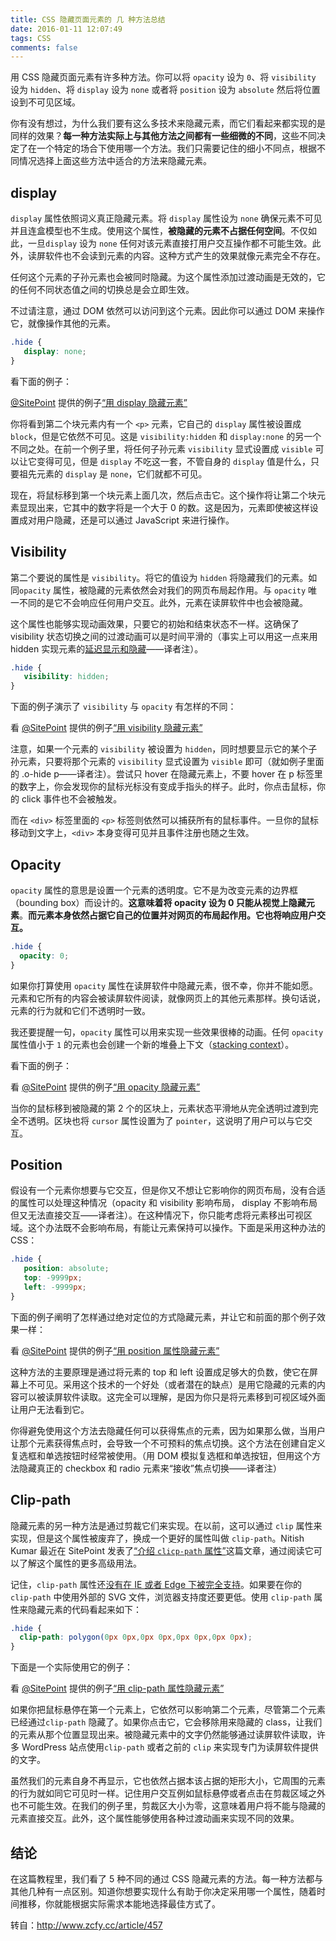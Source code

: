```yaml
---
title: CSS 隐藏页面元素的 几 种方法总结
date: 2016-01-11 12:07:49
tags: CSS
comments: false
---
```


用 CSS 隐藏页面元素有许多种方法。你可以将 `opacity` 设为 `0`、将 `visibility` 设为 `hidden`、将 `display` 设为 `none` 或者将 `position` 设为 `absolute` 然后将位置设到不可见区域。<!-- more -->

你有没有想过，为什么我们要有这么多技术来隐藏元素，而它们看起来都实现的是同样的效果？**每一种方法实际上与其他方法之间都有一些细微的不同**，这些不同决定了在一个特定的场合下使用哪一个方法。我们只需要记住的细小不同点，根据不同情况选择上面这些方法中适合的方法来隐藏元素。

## display

`display` 属性依照词义真正隐藏元素。将 `display` 属性设为 `none` 确保元素不可见并且连盒模型也不生成。使用这个属性，**被隐藏的元素不占据任何空间**。不仅如此，一旦`display` 设为 `none` 任何对该元素直接打用户交互操作都不可能生效。此外，读屏软件也不会读到元素的内容。这种方式产生的效果就像元素完全不存在。

任何这个元素的子孙元素也会被同时隐藏。为这个属性添加过渡动画是无效的，它的任何不同状态值之间的切换总是会立即生效。

不过请注意，通过 DOM 依然可以访问到这个元素。因此你可以通过 DOM 来操作它，就像操作其他的元素。

```css
.hide {
   display: none;
}
```

看下面的例子：

[@SitePoint](http://codepen.io/SitePoint) 提供的例子[“用 display 隐藏元素”](http://codepen.io/SitePoint/pen/zBGbjb/)

你将看到第二个块元素内有一个 `<p>` 元素，它自己的 `display` 属性被设置成`block`，但是它依然不可见。这是 `visibility:hidden` 和 `display:none` 的另一个不同之处。在前一个例子里，将任何子孙元素 `visibility` 显式设置成 `visible` 可以让它变得可见，但是 `display` 不吃这一套，不管自身的 `display` 值是什么，只要祖先元素的 `display` 是 `none`，它们就都不可见。

现在，将鼠标移到第一个块元素上面几次，然后点击它。这个操作将让第二个块元素显现出来，它其中的数字将是一个大于 0 的数。这是因为，元素即使被这样设置成对用户隐藏，还是可以通过 JavaScript 来进行操作。

 

## Visibility

第二个要说的属性是 `visibility`。将它的值设为 `hidden` 将隐藏我们的元素。如同`opacity` 属性，被隐藏的元素依然会对我们的网页布局起作用。与 `opacity` 唯一不同的是它不会响应任何用户交互。此外，元素在读屏软件中也会被隐藏。

这个属性也能够实现动画效果，只要它的初始和结束状态不一样。这确保了 visibility 状态切换之间的过渡动画可以是时间平滑的（事实上可以用这一点来用 hidden 实现元素的[延迟显示和隐藏](http://www.zhangxinxu.com/wordpress/2013/05/transition-visibility-show-hide/)——译者注）。

```css
.hide {
   visibility: hidden;
}
```

下面的例子演示了 `visibility` 与 `opacity` 有怎样的不同：

看 [@SitePoint](http://codepen.io/SitePoint) 提供的例子[“用 visibility 隐藏元素”](http://codepen.io/SitePoint/pen/pbJYpV/)

注意，如果一个元素的 `visibility` 被设置为 `hidden`，同时想要显示它的某个子孙元素，只要将那个元素的 `visibility` 显式设置为 `visible` 即可（就如例子里面的 .o-hide p——译者注）。尝试只 hover 在隐藏元素上，不要 hover 在 p 标签里的数字上，你会发现你的鼠标光标没有变成手指头的样子。此时，你点击鼠标，你的 click 事件也不会被触发。

而在 `<div>` 标签里面的 `<p>` 标签则依然可以捕获所有的鼠标事件。一旦你的鼠标移动到文字上，`<div>` 本身变得可见并且事件注册也随之生效。

## Opacity

`opacity` 属性的意思是设置一个元素的透明度。它不是为改变元素的边界框（bounding box）而设计的。**这意味着将 opacity 设为 0 只能从视觉上隐藏元素**。**而元素本身依然占据它自己的位置并对网页的布局起作用。它也将响应用户交互。**

```css
.hide {
  opacity: 0;
}
```

 

如果你打算使用 `opacity` 属性在读屏软件中隐藏元素，很不幸，你并不能如愿。元素和它所有的内容会被读屏软件阅读，就像网页上的其他元素那样。换句话说，元素的行为就和它们不透明时一致。

我还要提醒一句，`opacity` 属性可以用来实现一些效果很棒的动画。任何 `opacity` 属性值小于 `1` 的元素也会创建一个新的堆叠上下文（[stacking context](https://developer.mozilla.org/en-US/docs/Web/CSS/CSS_Positioning/Understanding_z_index/The_stacking_context)）。

看下面的例子：

看 [@SitePoint](http://codepen.io/SitePoint) 提供的例子[“用 opacity 隐藏元素”](http://codepen.io/SitePoint/pen/bedZrR/)

当你的鼠标移到被隐藏的第 2 个的区块上，元素状态平滑地从完全透明过渡到完全不透明。区块也将 `cursor` 属性设置为了 `pointer`，这说明了用户可以与它交互。

 

## Position

假设有一个元素你想要与它交互，但是你又不想让它影响你的网页布局，没有合适的属性可以处理这种情况（opacity 和 visibility 影响布局， display 不影响布局但又无法直接交互——译者注）。在这种情况下，你只能考虑将元素移出可视区域。这个办法既不会影响布局，有能让元素保持可以操作。下面是采用这种办法的 CSS：

```css
.hide {
   position: absolute;
   top: -9999px;
   left: -9999px;
}
```

 

下面的例子阐明了怎样通过绝对定位的方式隐藏元素，并让它和前面的那个例子效果一样：

看 [@SitePoint](http://codepen.io/SitePoint) 提供的例子[“用 position 属性隐藏元素”](http://codepen.io/SitePoint/pen/QEboZm/)

这种方法的主要原理是通过将元素的 top 和 left 设置成足够大的负数，使它在屏幕上不可见。采用这个技术的一个好处（或者潜在的缺点）是用它隐藏的元素的内容可以被读屏软件读取。这完全可以理解，是因为你只是将元素移到可视区域外面让用户无法看到它。

你得避免使用这个方法去隐藏任何可以获得焦点的元素，因为如果那么做，当用户让那个元素获得焦点时，会导致一个不可预料的焦点切换。这个方法在创建自定义复选框和单选按钮时经常被使用。（用 DOM 模拟复选框和单选按钮，但用这个方法隐藏真正的 checkbox 和 radio 元素来“接收”焦点切换——译者注）

## Clip-path

隐藏元素的另一种方法是通过剪裁它们来实现。在以前，这可以通过 `clip` 属性来实现，但是这个属性被废弃了，换成一个更好的属性叫做 `clip-path`。Nitish Kumar 最近在 SitePoint 发表了[“介绍 `clicp-path` 属性”](https://www.sitepoint.com/introducing-css-clip-path-property/)这篇文章，通过阅读它可以了解这个属性的更多高级用法。

记住，`clip-path` 属性还[没有在 IE 或者 Edge 下被完全支持](http://caniuse.com/#feat=css-clip-path)。如果要在你的 `clip-path` 中使用外部的 SVG 文件，浏览器支持度还要更低。使用 `clip-path` 属性来隐藏元素的代码看起来如下：

```css
.hide {
  clip-path: polygon(0px 0px,0px 0px,0px 0px,0px 0px);
}
```

 

下面是一个实际使用它的例子：

看 [@SitePoint](http://codepen.io/SitePoint) 提供的例子[“用 clip-path 属性隐藏元素”](http://codepen.io/SitePoint/pen/YWXgdW/)

如果你把鼠标悬停在第一个元素上，它依然可以影响第二个元素，尽管第二个元素已经通过`clip-path` 隐藏了。如果你点击它，它会移除用来隐藏的 class，让我们的元素从那个位置显现出来。被隐藏元素中的文字仍然能够通过读屏软件读取，许多 WordPress 站点使用`clip-path` 或者之前的 `clip` 来实现专门为读屏软件提供的文字。

虽然我们的元素自身不再显示，它也依然占据本该占据的矩形大小，它周围的元素的行为就如同它可见时一样。记住用户交互例如鼠标悬停或者点击在剪裁区域之外也不可能生效。在我们的例子里，剪裁区大小为零，这意味着用户将不能与隐藏的元素直接交互。此外，这个属性能够使用各种过渡动画来实现不同的效果。

## 结论

在这篇教程里，我们看了 5 种不同的通过 CSS 隐藏元素的方法。每一种方法都与其他几种有一点区别。知道你想要实现什么有助于你决定采用哪一个属性，随着时间推移，你就能根据实际需求本能地选择最佳方式了。

转自：http://www.zcfy.cc/article/457